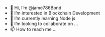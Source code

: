 - 👋 Hi, I’m @jame786Bond
- 👀 I’m interested in Blockchain Development
- 🌱 I’m currently learning Node js
- 💞️ I’m looking to collaborate on ...
- 📫 How to reach me ...

<!---
jame786Bond/jame786Bond is a ✨ special ✨ repository because its `README.md` (this file) appears on your GitHub profile.
You can click the Preview link to take a look at your changes.
--->
